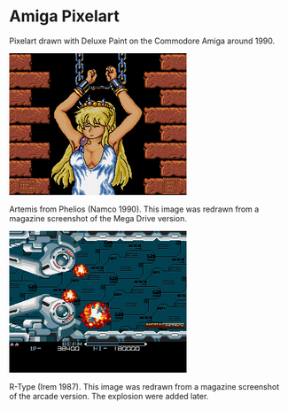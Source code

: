 # Amiga Pixelart

Pixelart drawn with Deluxe Paint on the Commodore Amiga around 1990. 

<img src="Artemis.png" alt="Atemis" width="320"/>

Artemis from Phelios (Namco 1990). This image was redrawn from a magazine screenshot of the Mega Drive version.

<img src="R-Type.png" alt="R-Type" width="320"/>

R-Type (Irem 1987). This image was redrawn from a magazine screenshot of the arcade version. The explosion were added later.
